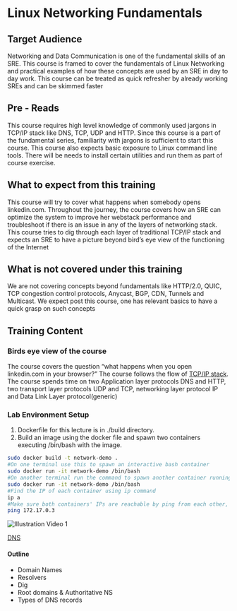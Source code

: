 # Linux Networking Fundamentals

## Target Audience

Networking and Data Communication is one of the fundamental skills of an SRE. This course is framed to cover the fundamentals of Linux Networking and practical examples of how these concepts are used by an SRE in day to day work. This course can be treated as quick refresher by already working SREs and can be skimmed faster

## Pre - Reads

This course requires high level knowledge of commonly used jargons in TCP/IP stack like  DNS, TCP, UDP and HTTP. Since this course is a part of the fundamental series, familiarity with jargons is sufficient to start this course. This course also expects basic exposure to Linux command line tools. There will be needs to install certain utilities and run them as part of course exercise.

## What to expect from this training

This course will try to cover what happens when somebody opens linkedin.com. Throughout the journey, the course covers how an SRE can optimize the system to improve her webstack performance and troubleshoot if there is an issue in any of the layers of networking stack. This course tries to dig through each layer of traditional TCP/IP stack and expects an SRE to have a picture beyond bird’s eye view of the functioning of the Internet

## What is not covered under this training

We are not covering concepts beyond fundamentals like HTTP/2.0, QUIC, TCP congestion control protocols, Anycast, BGP, CDN, Tunnels and Multicast. We expect post this course, one has relevant basics to have a quick grasp on such concepts

## Training Content

### Birds eye view of the course

The course covers the question “what happens when you open linkedin.com in your browser?” The course follows the flow of [TCP/IP stack](https://www.w3.org/People/Frystyk/thesis/TcpIp.html#TCPOSI).
The course spends time on two Application layer protocols DNS and HTTP, two transport layer protocols UDP and TCP, networking layer protocol IP and Data Link Layer protocol(generic)

### Lab Environment Setup

1. Dockerfile for this lecture is in ./build directory.
2. Build an image using the docker file and spawn two containers executing /bin/bash with the image.

```bash
sudo docker build -t network-demo .
#On one terminal use this to spawn an interactive bash container
sudo docker run -it network-demo /bin/bash
#On another terminal run the command to spawn another container running bash
sudo docker run -it network-demo /bin/bash
#Find the IP of each container using ip command
ip a
#Make sure both containers' IPs are reachable by ping from each other, Example
ping 172.17.0.3
```

![Illustration Video 1](https://user-images.githubusercontent.com/1917513/93758395-fdc8b480-fc25-11ea-9703-a0c25870d2b0.gif)

[DNS](https://github.com/kalyanceg/POC-Docs/blob/master/Linux-Networking/dns.md)

#### Outline

- Domain Names
- Resolvers
- Dig
- Root domains & Authoritative NS
- Types of DNS records



